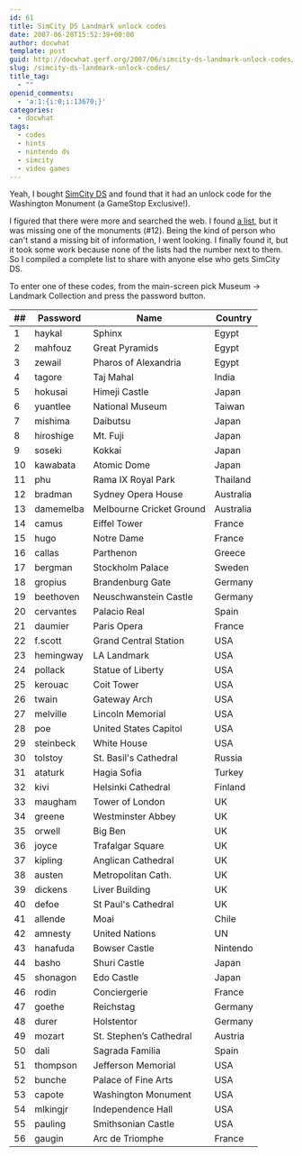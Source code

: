 ```yaml
---
id: 61
title: SimCity DS Landmark unlock codes
date: 2007-06-28T15:52:39+00:00
author: docwhat
template: post
guid: http://docwhat.gerf.org/2007/06/simcity-ds-landmark-unlock-codes/
slug: /simcity-ds-landmark-unlock-codes/
title_tag:
  - ""
openid_comments:
  - 'a:1:{i:0;i:13670;}'
categories:
  - docwhat
tags:
  - codes
  - hints
  - nintendo ds
  - simcity
  - video games
---
```

Yeah, I bought [SimCity DS](http://amzn.com/B000O5VJRY?tag=thedocwha-20) and found that it had an unlock code for the Washington Monument (a GameStop Exclusive!).

I figured that there were more and searched the web. I found [a list](http://www.gamefaqs.com/portable/ds/code/935403.html), but it was missing one of the monuments (\#12). Being the kind of person who can't stand a missing bit of information, I went looking. I finally found it, but it took some work because none of the lists had the number next to them. So I compiled a complete list to share with anyone else who gets SimCity DS.

<!-- more -->

To enter one of these codes, from the main-screen pick Museum -\> Landmark Collection and press the password button.

|\#\#|Password|Name|Country|
|----|--------|----|-------|
|1|haykal|Sphinx|Egypt|
|2|mahfouz|Great Pyramids|Egypt|
|3|zewail|Pharos of Alexandria|Egypt|
|4|tagore|Taj Mahal|India|
|5|hokusai|Himeji Castle|Japan|
|6|yuantlee|National Museum|Taiwan|
|7|mishima|Daibutsu|Japan|
|8|hiroshige|Mt. Fuji|Japan|
|9|soseki|Kokkai|Japan|
|10|kawabata|Atomic Dome|Japan|
|11|phu|Rama IX Royal Park|Thailand|
|12|bradman|Sydney Opera House|Australia|
|13|damemelba|Melbourne Cricket Ground|Australia|
|14|camus|Eiffel Tower|France|
|15|hugo|Notre Dame|France|
|16|callas|Parthenon|Greece|
|17|bergman|Stockholm Palace|Sweden|
|18|gropius|Brandenburg Gate|Germany|
|19|beethoven|Neuschwanstein Castle|Germany|
|20|cervantes|Palacio Real|Spain|
|21|daumier|Paris Opera|France|
|22|f.scott|Grand Central Station|USA|
|23|hemingway|LA Landmark|USA|
|24|pollack|Statue of Liberty|USA|
|25|kerouac|Coit Tower|USA|
|26|twain|Gateway Arch|USA|
|27|melville|Lincoln Memorial|USA|
|28|poe|United States Capitol|USA|
|29|steinbeck|White House|USA|
|30|tolstoy|St. Basil's Cathedral|Russia|
|31|ataturk|Hagia Sofia|Turkey|
|32|kivi|Helsinki Cathedral|Finland|
|33|maugham|Tower of London|UK|
|34|greene|Westminster Abbey|UK|
|35|orwell|Big Ben|UK|
|36|joyce|Trafalgar Square|UK|
|37|kipling|Anglican Cathedral|UK|
|38|austen|Metropolitan Cath.|UK|
|39|dickens|Liver Building|UK|
|40|defoe|St Paul's Cathedral|UK|
|41|allende|Moai|Chile|
|42|amnesty|United Nations|UN|
|43|hanafuda|Bowser Castle|Nintendo|
|44|basho|Shuri Castle|Japan|
|45|shonagon|Edo Castle|Japan|
|46|rodin|Conciergerie|France|
|47|goethe|Reichstag|Germany|
|48|durer|Holstentor|Germany|
|49|mozart|St. Stephen’s Cathedral|Austria|
|50|dali|Sagrada Familia|Spain|
|51|thompson|Jefferson Memorial|USA|
|52|bunche|Palace of Fine Arts|USA|
|53|capote|Washington Monument|USA|
|54|mlkingjr|Independence Hall|USA|
|55|pauling|Smithsonian Castle|USA|
|56|gaugin|Arc de Triomphe|France|
